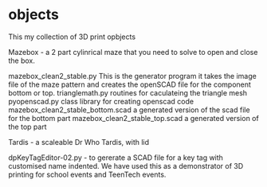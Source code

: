 objects
=======
This my collection of 3D print opbjects

Mazebox - a 2 part cylinrical maze that you need to solve to open and close the box. 

   mazebox_clean2_stable.py This is the generator program it takes the image file of the maze pattern and creates the openSCAD file for the component bottom or top.
   trianglemath.py routines for caculateing the triangle mesh
   pyopenscad.py class library for creating openscad code
   mazebox_clean2_stable_bottom.scad a generated version of the scad file for the bottom part
   mazebox_clean2_stable_top.scad a generated version of the top part
   
Tardis - a scaleable Dr Who Tardis, with lid

dpKeyTagEditor-02.py - to gererate a SCAD file for a key tag with customised name indented. We have used this as a demonstrator of 3D printing for school events and TeenTech events.

